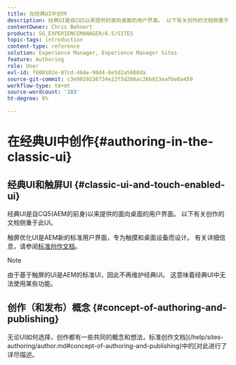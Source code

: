 ```yaml
---
title: 在经典UI中创作
description: 经典UI是自CQ5以来提供的面向桌面的用户界面。 以下有关创作的文档侧重于此UI。 基于触摸的UI是AEM的新标准用户界面，专为触摸和桌面设备而设计。 有关更多信息，请参阅标准创作文档。
contentOwner: Chris Bohnert
products: SG_EXPERIENCEMANAGER/6.5/SITES
topic-tags: introduction
content-type: reference
solution: Experience Manager, Experience Manager Sites
feature: Authoring
role: User
exl-id: f600102e-87cd-464e-90d4-8e5d2a5608da
source-git-commit: c3e9029236734e22f5d266ac26b923eafbe0a459
workflow-type: tm+mt
source-wordcount: '183'
ht-degree: 0%

---
```


# 在经典UI中创作{#authoring-in-the-classic-ui}

## 经典UI和触屏UI {#classic-ui-and-touch-enabled-ui}

经典UI是自CQ5(AEM的前身)以来提供的面向桌面的用户界面。 以下有关创作的文档侧重于此UI。

触屏优化UI是AEM新的标准用户界面，专为触摸和桌面设备而设计。 有关详细信息，请参阅[标准创作文档](/help/sites-authoring/author.md)。

>[!NOTE]
>
>由于基于触屏的UI是AEM的标准UI，因此不再维护经典UI。 这意味着经典UI中无法使用某些功能。

## 创作（和发布）概念 {#concept-of-authoring-and-publishing}

无论UI如何选择，创作都有一些共同的概念和想法，标准创作文档](/help/sites-authoring/author.md#concept-of-authoring-and-publishing)中的[对此进行了详尽描述。
